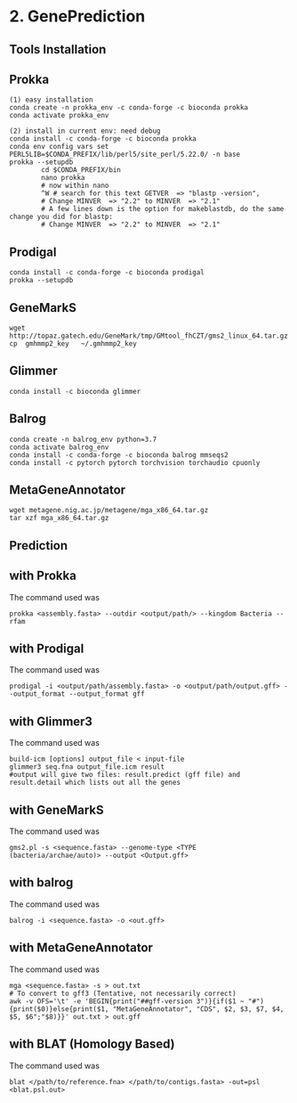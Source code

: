 # 2. GenePrediction


## Tools Installation


## Prokka
```
(1) easy installation
conda create -n prokka_env -c conda-forge -c bioconda prokka
conda activate prokka_env

(2) install in current env: need debug
conda install -c conda-forge -c bioconda prokka 
conda env config vars set PERL5LIB=$CONDA_PREFIX/lib/perl5/site_perl/5.22.0/ -n base
prokka --setupdb
		cd $CONDA_PREFIX/bin
		nano prokka
		# now within nano
		^W # search for this text GETVER  => "blastp -version",
		# Change MINVER  => "2.2" to MINVER  => "2.1"
		# A few lines down is the option for makeblastdb, do the same change you did for blastp:
		# Change MINVER  => "2.2" to MINVER  => "2.1"
```

## Prodigal
```
conda install -c conda-forge -c bioconda prodigal
prokka --setupdb
```

## GeneMarkS
```
wget http://topaz.gatech.edu/GeneMark/tmp/GMtool_fhCZT/gms2_linux_64.tar.gz
cp  gmhmmp2_key   ~/.gmhmmp2_key
```

## Glimmer
```
conda install -c bioconda glimmer
```

## Balrog
```
conda create -n balrog_env python=3.7
conda activate balrog_env
conda install -c conda-forge -c bioconda balrog mmseqs2
conda install -c pytorch pytorch torchvision torchaudio cpuonly
```

## MetaGeneAnnotator
```
wget metagene.nig.ac.jp/metagene/mga_x86_64.tar.gz
tar xzf mga_x86_64.tar.gz
```
## Prediction 
## with Prokka
The command used was


```
prokka <assembly.fasta> --outdir <output/path/> --kingdom Bacteria --rfam
```
## with Prodigal
The command used was
```
prodigal -i <output/path/assembly.fasta> -o <output/path/output.gff> --output_format --output_format gff
```
## with Glimmer3
The command used was
```
build-icm [options] output_file < input-file
glimmer3 seq.fna output_file.icm result
#output will give two files: result.predict (gff file) and result.detail which lists out all the genes
```
## with GeneMarkS
The command used was
```
gms2.pl -s <sequence.fasta> --genome-type <TYPE (bacteria/archae/auto)> --output <Output.gff>

```
## with balrog
The command used was
```
balrog -i <sequence.fasta> -o <out.gff>
```
## with MetaGeneAnnotator
The command used was
```
mga <sequence.fasta> -s > out.txt
# To convert to gff3 (Tentative, not necessarily correct)
awk -v OFS='\t' -e 'BEGIN{print("##gff-version 3")}{if($1 ~ "#"){print($0)}else{print($1, "MetaGeneAnnotator", "CDS", $2, $3, $7, $4, $5, $6";"$8)}}' out.txt > out.gff
```
## with BLAT (Homology Based)
The command used was
```
blat </path/to/reference.fna> </path/to/contigs.fasta> -out=psl <blat.psl.out>
```

